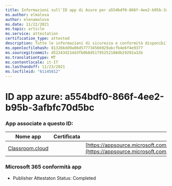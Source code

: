 ```yaml
---
title: Informazioni sull'ID app di Azure per a554bdf0-866f-4ee2-b95b-3afbfc70d5bc
ms.author: elmalova
author: elenamalova
ms.date: 11/22/2021
ms.topic: article
ms.service: attestation
certification_type: attested
description: Tutte le informazioni di sicurezza e conformità disponibili per a554bdf0-866f-4ee2-b95b-3afbfc70d5bc.
ms.openlocfilehash: 813266dd9a06d577734566929abcfb4e6f4e9377
ms.sourcegitcommit: d52243d21dd3fb0b8d51795252188db29292a32b
ms.translationtype: MT
ms.contentlocale: it-IT
ms.lasthandoff: 11/23/2021
ms.locfileid: "61145812"
---
```

# <a name="azure-app-id-a554bdf0-866f-4ee2-b95b-3afbfc70d5bc"></a>ID app azure: a554bdf0-866f-4ee2-b95b-3afbfc70d5bc


### <a name="apps-associated-with-this-id"></a>App associate a questo ID:
| **Nome app** | **Certificata** | **Visualizzazione in AppSource** |
|--------------|---------------|-----------------------|
| [Classroom.cloud](https://docs.microsoft.com/microsoft-365-app-certification/forward/netsupportltd1595255396224.classroom_cloud) |  | [https://appsource.microsoft.com/product/office/netsupportltd1595255396224.classroom_cloud](https://appsource.microsoft.com/product/office/netsupportltd1595255396224.classroom_cloud) |

### <a name="microsoft-365-app-compliance-status"></a>Microsoft 365 conformità app
- Publisher Attestaton Status: Completed
